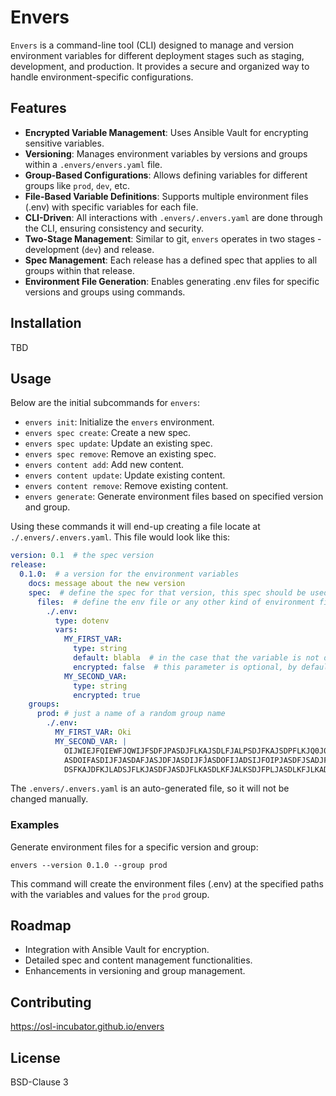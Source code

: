 # Envers

`Envers` is a command-line tool (CLI) designed to manage and version
environment variables for different deployment stages such as staging,
development, and production. It provides a secure and organized way to
handle environment-specific configurations.

## Features

- **Encrypted Variable Management**: Uses Ansible Vault for encrypting
  sensitive variables.
- **Versioning**: Manages environment variables by versions and groups
  within a `.envers/envers.yaml` file.
- **Group-Based Configurations**: Allows defining variables for different
  groups like `prod`, `dev`, etc.
- **File-Based Variable Definitions**: Supports multiple environment files
  (.env) with specific variables for each file.
- **CLI-Driven**: All interactions with `.envers/.envers.yaml` are done
  through the CLI, ensuring consistency and security.
- **Two-Stage Management**: Similar to git, `envers` operates in two stages -
  development (`dev`) and release.
- **Spec Management**: Each release has a defined spec that applies to all
  groups within that release.
- **Environment File Generation**: Enables generating .env files for specific
  versions and groups using commands.

## Installation

TBD

## Usage

Below are the initial subcommands for `envers`:

- `envers init`: Initialize the `envers` environment.
- `envers spec create`: Create a new spec.
- `envers spec update`: Update an existing spec.
- `envers spec remove`: Remove an existing spec.
- `envers content add`: Add new content.
- `envers content update`: Update existing content.
- `envers content remove`: Remove existing content.
- `envers generate`: Generate environment files based on specified version and group.

Using these commands it will end-up creating a file locate at `./.envers/.envers.yaml`.
This file would look like this:

```yaml
version: 0.1  # the spec version
release:
  0.1.0:  # a version for the environment variables
    docs: message about the new version
    spec:  # define the spec for that version, this spec should be used for all the groups inside this version
      files:  # define the env file or any other kind of environment file to be used, for now it just has support for .env files
        ./.env:
          type: dotenv
          vars:
            MY_FIRST_VAR:
              type: string
              default: blabla  # in the case that the variable is not defined
              encrypted: false  # this parameter is optional, by default it is false
            MY_SECOND_VAR:
              type: string
              encrypted: true
    groups:
      prod: # just a name of a random group name
        ./.env:
          MY_FIRST_VAR: Oki
          MY_SECOND_VAR: |
            OIJWIEJFQIEWFJQWIJFSDFJPASDJFLKAJSDLFJALPSDJFKAJSDPFLKJQ0J0J3
            ASDOIFASDIJFJASDAFJASJDFJASDIJFJ́ASDOFIJADSIJFOIPJASDFJSADJFPOIJA
            DSFKAJDFKJLADSJFLKJASDFJASDJFLKASDLKFJALKSDJFPLJASDLKFJLKAD

```

The `.envers/.envers.yaml` is an auto-generated file, so it will not be changed manually.

### Examples

Generate environment files for a specific version and group:

```
envers --version 0.1.0 --group prod
```

This command will create the environment files (.env) at the specified
paths with the variables and values for the `prod` group.

## Roadmap

- Integration with Ansible Vault for encryption.
- Detailed spec and content management functionalities.
- Enhancements in versioning and group management.

## Contributing

https://osl-incubator.github.io/envers

## License

BSD-Clause 3
